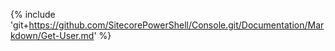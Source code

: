 {% include 'git+https://github.com/SitecorePowerShell/Console.git/Documentation/Markdown/Get-User.md' %}
